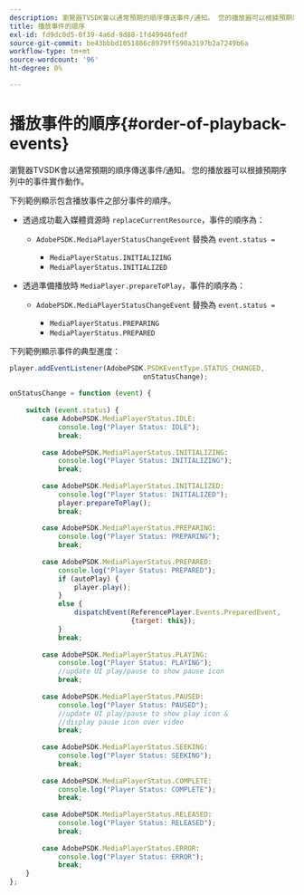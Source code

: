 ```yaml
---
description: 瀏覽器TVSDK會以通常預期的順序傳送事件/通知。 您的播放器可以根據預期序列中的事件實作動作。
title: 播放事件的順序
exl-id: fd9dc0d5-0f39-4a6d-9d88-1fd49946fedf
source-git-commit: be43bbbd1051886c8979ff590a3197b2a7249b6a
workflow-type: tm+mt
source-wordcount: '96'
ht-degree: 0%

---
```


# 播放事件的順序{#order-of-playback-events}

瀏覽器TVSDK會以通常預期的順序傳送事件/通知。 您的播放器可以根據預期序列中的事件實作動作。

<!--<a id="section_D247A5873A854A079EFA6AC2E80AB894"></a>-->

下列範例顯示包含播放事件之部分事件的順序。

* 透過成功載入媒體資源時 `replaceCurrentResource`，事件的順序為：

   * `AdobePSDK.MediaPlayerStatusChangeEvent` 替換為 `event.status =`

      * `MediaPlayerStatus.INITIALIZING`
      * `MediaPlayerStatus.INITIALIZED`

* 透過準備播放時 `MediaPlayer.prepareToPlay`，事件的順序為：

   * `AdobePSDK.MediaPlayerStatusChangeEvent` 替換為 `event.status =`

      * `MediaPlayerStatus.PREPARING`
      * `MediaPlayerStatus.PREPARED`

<!--<a id="section_76C13548AF934868B70757CA5489E516"></a>-->

下列範例顯示事件的典型進度：

```js
player.addEventListener(AdobePSDK.PSDKEventType.STATUS_CHANGED,  
                                 onStatusChange); 
 
onStatusChange = function (event) { 
 
    switch (event.status) { 
        case AdobePSDK.MediaPlayerStatus.IDLE: 
            console.log("Player Status: IDLE"); 
            break; 
 
        case AdobePSDK.MediaPlayerStatus.INITIALIZING: 
            console.log("Player Status: INITIALIZING"); 
            break; 
 
        case AdobePSDK.MediaPlayerStatus.INITIALIZED: 
            console.log("Player Status: INITIALIZED"); 
            player.prepareToPlay(); 
            break; 
 
        case AdobePSDK.MediaPlayerStatus.PREPARING: 
            console.log("Player Status: PREPARING"); 
            break; 
 
        case AdobePSDK.MediaPlayerStatus.PREPARED: 
            console.log("Player Status: PREPARED"); 
            if (autoPlay) { 
                player.play(); 
            } 
            else { 
                dispatchEvent(ReferencePlayer.Events.PreparedEvent,  
                              {target: this}); 
            } 
            break; 
 
        case AdobePSDK.MediaPlayerStatus.PLAYING: 
            console.log("Player Status: PLAYING"); 
            //update UI play/pause to show pause icon 
            break; 
 
        case AdobePSDK.MediaPlayerStatus.PAUSED: 
            console.log("Player Status: PAUSED"); 
            //update UI play/pause to show play icon &  
            //display pause icon over video 
            break; 
 
        case AdobePSDK.MediaPlayerStatus.SEEKING: 
            console.log("Player Status: SEEKING"); 
            break; 
 
        case AdobePSDK.MediaPlayerStatus.COMPLETE: 
            console.log("Player Status: COMPLETE"); 
            break; 
 
        case AdobePSDK.MediaPlayerStatus.RELEASED: 
            console.log("Player Status: RELEASED"); 
            break; 
 
        case AdobePSDK.MediaPlayerStatus.ERROR: 
            console.log("Player Status: ERROR"); 
            break; 
    } 
};
```
